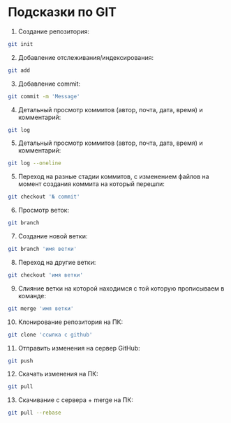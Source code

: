 # Подсказки по GIT

1. Создание репозитория:
```sh
git init
```
2. Добавление отслеживания/индексирования:
```sh
git add
```
3. Добавление commit:
```sh
git commit -m 'Message'
```
4. Детальный просмотр коммитов (автор, почта, дата, время) и комментарий:
```sh
git log
```
5. Детальный просмотр коммитов (автор, почта, дата, время) и комментарий:
```sh
git log --oneline
```
5. Переход на разные стадии коммитов, с изменением файлов на момент создания коммита на который перешли:
```sh
git checkout '№ commit'
```
6. Просмотр веток:
```sh
git branch
```
7. Создание новой ветки:
```sh
git branch 'имя ветки'
```
8. Переход на другие ветки:
```sh
git checkout 'имя ветки'
```
9. Слияние ветки на которой находимся с той которую прописываем в команде:
```sh
git merge 'имя ветки'
```
10. Клонирование репозитория на ПК:
```sh
git clone 'ссылка с github'
```
11. Отправить изменения на сервер GitHub:
```sh
git push
```
12. Скачать изменения на ПК:
```sh
git pull
```
13. Скачивание с сервера + merge на ПК:
```sh
git pull --rebase
```